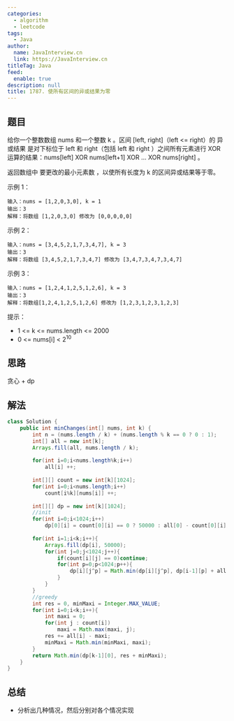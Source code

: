 ```yaml
---
categories: 
  - algorithm
  - leetcode
tags: 
  - Java
author: 
  name: JavaInterview.cn
  link: https://JavaInterview.cn
titleTag: Java
feed: 
  enable: true
description: null
title: 1787. 使所有区间的异或结果为零
---
```


## 题目
给你一个整数数组 nums​​​ 和一个整数 k​​​​​ 。区间 [left, right]（left <= right）的 异或结果 是对下标位于 left 和 right（包括 left 和 right ）之间所有元素进行 XOR 运算的结果：nums[left] XOR nums[left+1] XOR ... XOR nums[right] 。

返回数组中 要更改的最小元素数 ，以使所有长度为 k 的区间异或结果等于零。



示例 1：

    输入：nums = [1,2,0,3,0], k = 1
    输出：3
    解释：将数组 [1,2,0,3,0] 修改为 [0,0,0,0,0]
示例 2：
    
    输入：nums = [3,4,5,2,1,7,3,4,7], k = 3
    输出：3
    解释：将数组 [3,4,5,2,1,7,3,4,7] 修改为 [3,4,7,3,4,7,3,4,7]
示例 3：

    输入：nums = [1,2,4,1,2,5,1,2,6], k = 3
    输出：3
    解释：将数组[1,2,4,1,2,5,1,2,6] 修改为 [1,2,3,1,2,3,1,2,3]


提示：

* 1 <= k <= nums.length <= 2000
* ​​​​​​0 <= nums[i] < 2<sup>10</sup>


## 思路

贪心 + dp

## 解法
```java
class Solution {
    public int minChanges(int[] nums, int k) {
        int n = (nums.length / k) + (nums.length % k == 0 ? 0 : 1);
        int[] all = new int[k];
        Arrays.fill(all, nums.length / k);
        
        for(int i=0;i<nums.length%k;i++)
            all[i] ++;
        
        int[][] count = new int[k][1024];
        for(int i=0;i<nums.length;i++)
            count[i%k][nums[i]] ++;
        
        int[][] dp = new int[k][1024];
        //init
        for(int i=0;i<1024;i++)
            dp[0][i] = count[0][i] == 0 ? 50000 : all[0] - count[0][i];
        
        for(int i=1;i<k;i++){
            Arrays.fill(dp[i], 50000);
            for(int j=0;j<1024;j++){
                if(count[i][j] == 0)continue;
                for(int p=0;p<1024;p++){
                    dp[i][j^p] = Math.min(dp[i][j^p], dp[i-1][p] + all[i] - count[i][j]);
                }
            }
        }
        //greedy
        int res = 0, minMaxi = Integer.MAX_VALUE;
        for(int i=0;i<k;i++){
            int maxi = 0;
            for(int j : count[i])
                maxi = Math.max(maxi, j);
            res += all[i] - maxi;
            minMaxi = Math.min(minMaxi, maxi);
        }
        return Math.min(dp[k-1][0], res + minMaxi);
    }
}
```

## 总结

- 分析出几种情况，然后分别对各个情况实现 
